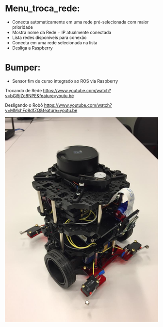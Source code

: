 # Menu_troca_rede:

- Conecta automaticamente em uma rede pré-selecionada com maior prioridade
- Mostra nome da Rede + IP atualmente conectada
- Lista redes disponiveis para conexão
- Conecta em uma rede selecionada na lista
- Desliga a Raspberry

# Bumper:

- Sensor fim de curso integrado ao ROS via Raspberry

Trocando de Rede
https://www.youtube.com/watch?v=bGi5jZc8NPE&feature=youtu.be


Desligando o Robô
https://www.youtube.com/watch?v=MMxhFo8dfZQ&feature=youtu.be

![Alt text](https://github.com/Insper/turtlebot3/blob/master/Suportes_Turtlebot3/turtlebot3_insper05.jpeg "TURTLEBOT3")
